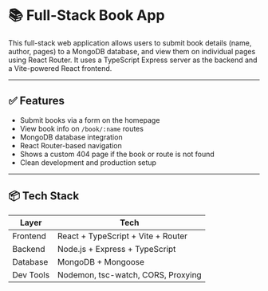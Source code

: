 # 📚 Full-Stack Book App

This full-stack web application allows users to submit book details (name, author, pages) to a MongoDB database, and view them on individual pages using React Router. It uses a TypeScript Express server as the backend and a Vite-powered React frontend.

---

## ✅ Features

- Submit books via a form on the homepage
- View book info on `/book/:name` routes
- MongoDB database integration
- React Router-based navigation
- Shows a custom 404 page if the book or route is not found
- Clean development and production setup

---

## 📦 Tech Stack

| Layer     | Tech                                 |
|-----------|--------------------------------------|
| Frontend  | React + TypeScript + Vite + Router   |
| Backend   | Node.js + Express + TypeScript       |
| Database  | MongoDB + Mongoose                   |
| Dev Tools | Nodemon, tsc-watch, CORS, Proxying   |